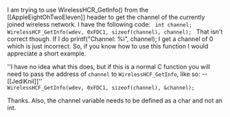 

I am trying to use WirelessHCR_GetInfo() from the [[AppleEightOhTwoEleven]] header to get the channel of the currently joined wireless network. I have the following code:
<code>
int channel;
WirelessHCF_GetInfo(wdev, 0xFDC1, sizeof(channel), channel);
</code>
That isn't correct though. If I do printf("Channel: %i", channel); I get a channel of 0 which is just incorrect. So, if you know how to use this function I would appreciate a short example.

''I have no idea what this does, but if this is a normal C function you will need to pass the address of <code>channel</code> to <code>WirelessHCF_GetInfo</code>, like so: --[[JediKnil]]''
<code>
WirelessHCF_GetInfo(wdev, 0xFDC1, sizeof(channel), &channel);
</code>


Thanks. Also, the channel variable needs to be defined as a char and not an int.